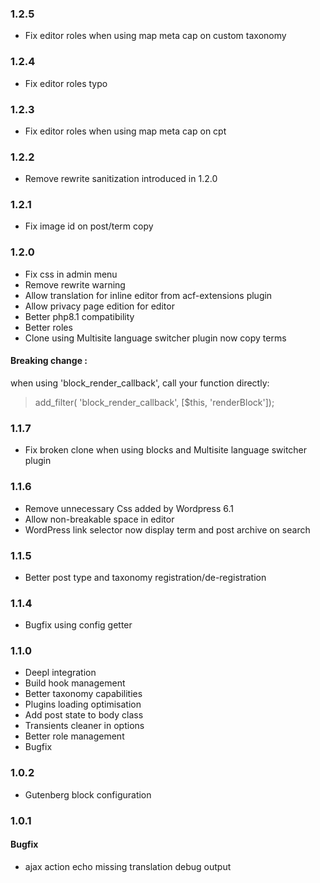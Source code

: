 ### 1.2.5
- Fix editor roles when using map meta cap on custom taxonomy

### 1.2.4
- Fix editor roles typo

### 1.2.3
- Fix editor roles when using map meta cap on cpt

### 1.2.2
- Remove rewrite sanitization introduced in 1.2.0

### 1.2.1
- Fix image id on post/term copy

### 1.2.0
- Fix css in admin menu
- Remove rewrite warning
- Allow translation for inline editor from acf-extensions plugin
- Allow privacy page edition for editor
- Better php8.1 compatibility
- Better roles
- Clone using Multisite language switcher plugin now copy terms

#### Breaking change :
when using 'block_render_callback', call your function directly:
> add_filter( 'block_render_callback', [$this, 'renderBlock']);

### 1.1.7
- Fix broken clone when using blocks and Multisite language switcher plugin

### 1.1.6
- Remove unnecessary Css added by Wordpress 6.1
- Allow non-breakable space in editor
- WordPress link selector now display term and post archive on search

### 1.1.5
- Better post type and taxonomy registration/de-registration

### 1.1.4
- Bugfix using config getter

### 1.1.0
- Deepl integration
- Build hook management
- Better taxonomy capabilities
- Plugins loading optimisation
- Add post state to body class
- Transients cleaner in options
- Better role management
- Bugfix

### 1.0.2
- Gutenberg block configuration

### 1.0.1
#### Bugfix
 - ajax action echo missing translation debug output 
